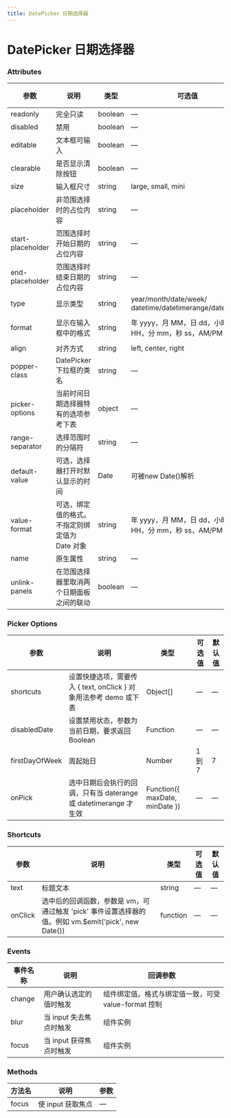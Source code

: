 ```yaml
---
title: DatePicker 日期选择器
---
```

# DatePicker 日期选择器 <Badge text="pass" type="success"/> <Badge text="0.0.1"/>

<ClientOnly>
  <DatePicker-></DatePicker->
</ClientOnly>

### Attributes

| 参数                 | 说明                         | 类型      | 可选值                                                    | 默认值          |
|--------------------|----------------------------|---------|--------------------------------------------------------|--------------|
| readonly           | 完全只读                       | boolean | —                                                      | false        |
| disabled           | 禁用                         | boolean | —                                                      | false        |
| editable           | 文本框可输入                     | boolean | —                                                      | true         |
| clearable          | 是否显示清除按钮                   | boolean | —                                                      | true         |
| size               | 输入框尺寸                      | string  | large, small, mini                                     | —            |
| placeholder        | 非范围选择时的占位内容                | string  | —                                                      | —            |
| start\-placeholder | 范围选择时开始日期的占位内容             | string  | —                                                      | —            |
| end\-placeholder   | 范围选择时结束日期的占位内容             | string  | —                                                      | —            |
| type               | 显示类型                       | string  | year/month/date/week/ datetime/datetimerange/daterange | date         |
| format             | 显示在输入框中的格式                 | string  | 年 yyyy，月 MM，日 dd，小时 HH，分 mm，秒 ss，AM/PM A               | yyyy\-MM\-dd |
| align              | 对齐方式                       | string  | left, center, right                                    | left         |
| popper\-class      | DatePicker 下拉框的类名          | string  | —                                                      | —            |
| picker\-options    | 当前时间日期选择器特有的选项参考下表         | object  | —                                                      | \{\}         |
| range\-separator   | 选择范围时的分隔符                  | string  | —                                                      | '\-'         |
| default\-value     | 可选，选择器打开时默认显示的时间           | Date    | 可被new Date\(\)解析                                       | —            |
| value\-format      | 可选，绑定值的格式。不指定则绑定值为 Date 对象 | string  | 年 yyyy，月 MM，日 dd，小时 HH，分 mm，秒 ss，AM/PM A               | —            |
| name               | 原生属性                       | string  | —                                                      | —            |
| unlink\-panels     | 在范围选择器里取消两个日期面板之间的联动       | boolean | —                                                      | false        |



### Picker Options

| 参数             | 说明                                              | 类型                                 | 可选值   | 默认值 |
|----------------|-------------------------------------------------|------------------------------------|-------|-----|
| shortcuts      | 设置快捷选项，需要传入 \{ text, onClick \} 对象用法参考 demo 或下表 | Object\[\]                         | —     | —   |
| disabledDate   | 设置禁用状态，参数为当前日期，要求返回 Boolean                     | Function                           | —     | —   |
| firstDayOfWeek | 周起始日                                            | Number                             | 1 到 7 | 7   |
| onPick         | 选中日期后会执行的回调，只有当 daterange 或 datetimerange 才生效   | Function\(\{ maxDate, minDate \}\) | —     | —   |


### Shortcuts

| 参数      | 说明                                                                          | 类型       | 可选值 | 默认值 |
|---------|-----------------------------------------------------------------------------|----------|-----|-----|
| text    | 标题文本                                                                        | string   | —   | —   |
| onClick | 选中后的回调函数，参数是 vm，可通过触发 'pick' 事件设置选择器的值。例如 vm\.$emit\('pick', new Date\(\)\) | function | —   | —   |


### Events

| 事件名称   | 说明              | 回调参数                               |
|--------|-----------------|------------------------------------|
| change | 用户确认选定的值时触发     | 组件绑定值。格式与绑定值一致，可受 value\-format 控制 |
| blur   | 当 input 失去焦点时触发 | 组件实例                               |
| focus  | 当 input 获得焦点时触发 | 组件实例                               |

### Methods

| 方法名   | 说明           | 参数 |
|-------|--------------|----|
| focus | 使 input 获取焦点 | —  |






